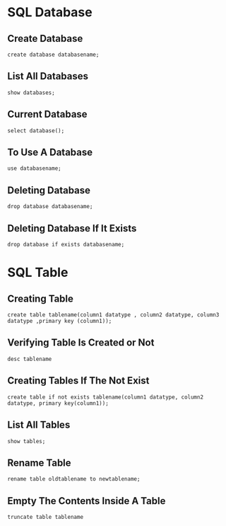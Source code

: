 # SQL Database

## Create Database
```
create database databasename;
```
## List All Databases
```
show databases;
```
## Current Database
```
select database();
```
## To Use A Database
```
use databasename;
```
## Deleting Database
```
drop database databasename;
```
## Deleting Database If It Exists
```
drop database if exists databasename;
```

# SQL Table

## Creating Table
```
create table tablename(column1 datatype , column2 datatype, column3 datatype ,primary key (column1));
```
## Verifying Table Is Created or Not
```
desc tablename
```
## Creating Tables If The Not Exist
```
create table if not exists tablename(column1 datatype, column2 datatype, primary key(column1));
```
## List All Tables
```
show tables;
```
## Rename Table
```
rename table oldtablename to newtablename;
```
## Empty The Contents Inside A Table
``` 
truncate table tablename
```